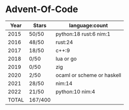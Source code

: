 # Advent-Of-Code
| Year             | Stars           | language:count         |
| ---------------- | --------------- | ---------------------- |
| 2015             | 50/50           | python:18 rust:6 nim:1 |
| 2016             | 48/50           | rust:24                |
| 2017             | 18/50           | c++:9                  |
| 2018             | 0/50            | lua or go              |
| 2019             | 0/50            | zig                    |
| 2020             | 2/50            | ocaml or scheme or haskell |
| 2021             | 28/50           | nim:14                 |
| 2022             | 21/50           | python:10 nim:4        |
| TOTAL            | 167/400         |                        |
